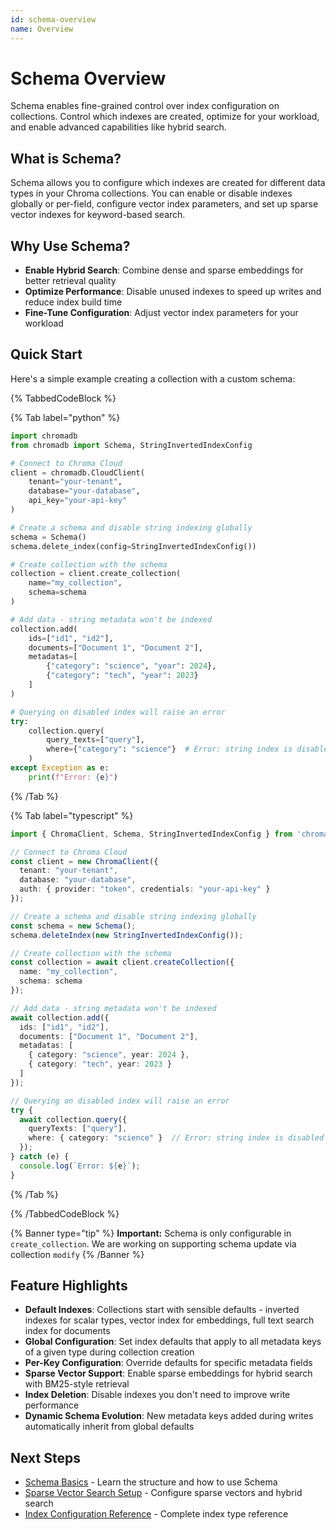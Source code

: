 ```yaml
---
id: schema-overview
name: Overview
---
```


# Schema Overview

Schema enables fine-grained control over index configuration on collections. Control which indexes are created, optimize for your workload, and enable advanced capabilities like hybrid search.

## What is Schema?

Schema allows you to configure which indexes are created for different data types in your Chroma collections. You can enable or disable indexes globally or per-field, configure vector index parameters, and set up sparse vector indexes for keyword-based search.

## Why Use Schema?

- **Enable Hybrid Search**: Combine dense and sparse embeddings for better retrieval quality
- **Optimize Performance**: Disable unused indexes to speed up writes and reduce index build time
- **Fine-Tune Configuration**: Adjust vector index parameters for your workload

## Quick Start

Here's a simple example creating a collection with a custom schema:

{% TabbedCodeBlock %}

{% Tab label="python" %}
```python
import chromadb
from chromadb import Schema, StringInvertedIndexConfig

# Connect to Chroma Cloud
client = chromadb.CloudClient(
    tenant="your-tenant",
    database="your-database",
    api_key="your-api-key"
)

# Create a schema and disable string indexing globally
schema = Schema()
schema.delete_index(config=StringInvertedIndexConfig())

# Create collection with the schema
collection = client.create_collection(
    name="my_collection",
    schema=schema
)

# Add data - string metadata won't be indexed
collection.add(
    ids=["id1", "id2"],
    documents=["Document 1", "Document 2"],
    metadatas=[
        {"category": "science", "year": 2024},
        {"category": "tech", "year": 2023}
    ]
)

# Querying on disabled index will raise an error
try:
    collection.query(
        query_texts=["query"],
        where={"category": "science"}  # Error: string index is disabled
    )
except Exception as e:
    print(f"Error: {e}")
```
{% /Tab %}

{% Tab label="typescript" %}
```typescript
import { ChromaClient, Schema, StringInvertedIndexConfig } from 'chromadb';

// Connect to Chroma Cloud
const client = new ChromaClient({
  tenant: "your-tenant",
  database: "your-database",
  auth: { provider: "token", credentials: "your-api-key" }
});

// Create a schema and disable string indexing globally
const schema = new Schema();
schema.deleteIndex(new StringInvertedIndexConfig());

// Create collection with the schema
const collection = await client.createCollection({
  name: "my_collection",
  schema: schema
});

// Add data - string metadata won't be indexed
await collection.add({
  ids: ["id1", "id2"],
  documents: ["Document 1", "Document 2"],
  metadatas: [
    { category: "science", year: 2024 },
    { category: "tech", year: 2023 }
  ]
});

// Querying on disabled index will raise an error
try {
  await collection.query({
    queryTexts: ["query"],
    where: { category: "science" }  // Error: string index is disabled
  });
} catch (e) {
  console.log(`Error: ${e}`);
}
```
{% /Tab %}

{% /TabbedCodeBlock %}

{% Banner type="tip" %}
**Important:** Schema is only configurable in `create_collection`. We are working on supporting schema update via collection `modify`
{% /Banner %}

## Feature Highlights

- **Default Indexes**: Collections start with sensible defaults - inverted indexes for scalar types, vector index for embeddings, full text search index for documents
- **Global Configuration**: Set index defaults that apply to all metadata keys of a given type during collection creation
- **Per-Key Configuration**: Override defaults for specific metadata fields
- **Sparse Vector Support**: Enable sparse embeddings for hybrid search with BM25-style retrieval
- **Index Deletion**: Disable indexes you don't need to improve write performance
- **Dynamic Schema Evolution**: New metadata keys added during writes automatically inherit from global defaults

## Next Steps

- [Schema Basics](./schema-basics) - Learn the structure and how to use Schema
- [Sparse Vector Search Setup](./sparse-vector-search) - Configure sparse vectors and hybrid search
- [Index Configuration Reference](./index-reference) - Complete index type reference

